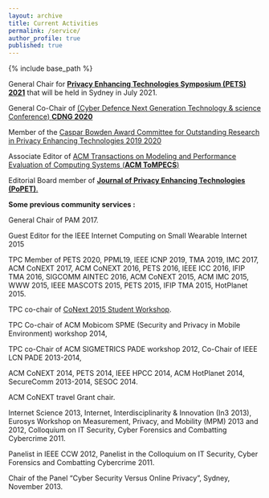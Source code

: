 ```yaml
---
layout: archive
title: Current Activities
permalink: /service/
author_profile: true
published: true
---
```


{% include base_path %}

General Chair for [**Privacy Enhancing Technologies Symposium (PETS) 2021**](https://www.petsymposium.org/cfp21.php) that will be held in Sydney in July 2021.

General Co-Chair of [(Cyber Defence Next Generation Technology & science Conference) **CDNG 2020**](https://wp.csiro.au/cdng/)

Member of the [Caspar Bowden Award Committee for Outstanding Research in Privacy Enhancing Technologies 2019 2020](https://petsymposium.org/award/cfn.php)

Associate Editor of [ACM Transactions on Modeling and Performance Evaluation of Computing Systems (**ACM ToMPECS**)](https://dl.acm.org/journal/tompecs)

Editorial Board member of [**Journal of Privacy Enhancing Technologies (PoPET)**.](https://petsymposium.org/)

**Some previous community services :** 

General Chair of PAM 2017.

Guest Editor for the IEEE Internet Computing on Small Wearable Internet 2015

TPC Member of PETS 2020, PPML19, IEEE ICNP 2019, TMA 2019, IMC 2017, ACM CoNEXT 2017, ACM CoNEXT 2016, PETS 2016, IEEE ICC 2016, IFIP TMA 2016, SIGCOMM AINTEC 2016, ACM CoNEXT 2015, ACM IMC 2015, WWW 2015, IEEE MASCOTS 2015, PETS 2015, IFIP TMA 2015, HotPlanet 2015.

TPC co-chair of [CoNext 2015 Student Workshop](http://conferences2.sigcomm.org/co-next/2015/#!/home).

TPC Co-chair of ACM Mobicom SPME (Security and Privacy in Mobile Environment) workshop 2014,

TPC co-Chair of ACM SIGMETRICS PADE workshop 2012, Co-Chair of IEEE LCN PADE 2013-2014,

ACM CoNEXT 2014, PETS 2014, IEEE HPCC 2014, ACM HotPlanet 2014, SecureComm 2013-2014, SESOC 2014.

ACM CoNEXT travel Grant chair.

Internet Science 2013, Internet, Interdisciplinarity & Innovation (In3 2013), Eurosys Workshop on Measurement, Privacy, and Mobility (MPM) 2013 and 2012, Colloquium on IT Security, Cyber Forensics and Combatting Cybercrime 2011.

Panelist in IEEE CCW 2012, Panelist in the Colloquium on IT Security, Cyber Forensics and Combatting Cybercrime 2011.

Chair of the Panel “Cyber Security Versus Online Privacy”, Sydney, November 2013.
